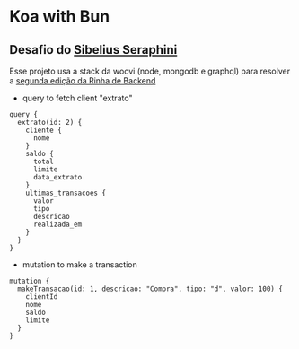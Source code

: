 # Koa with Bun

## Desafio do [Sibelius Seraphini](https://twitter.com/sseraphini/status/1785287978509537790)

Esse projeto usa a stack da woovi (node, mongodb e graphql) para resolver a [segunda edição da Rinha de Backend](https://github.com/zanfranceschi/rinha-de-backend-2024-q1)


- query to fetch client "extrato"
```
query {
  extrato(id: 2) {
    cliente {
      nome
    }
    saldo {
      total
      limite
      data_extrato
    }
    ultimas_transacoes {
      valor
      tipo
      descricao
      realizada_em
    }
  }
}
```

- mutation to make a transaction
```
mutation {
  makeTransacao(id: 1, descricao: "Compra", tipo: "d", valor: 100) {
    clientId
    nome
    saldo
    limite
  }
}
```

